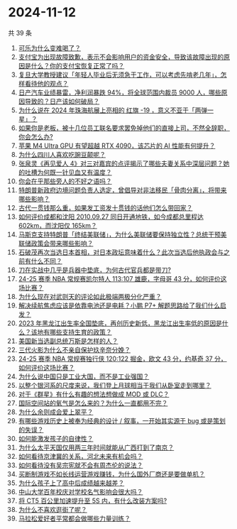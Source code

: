 # 2024-11-12

共 39 条

<!-- BEGIN ZHIHUVIDEO -->
<!-- 最后更新时间 Tue Nov 12 2024 03:10:08 GMT+0800 (China Standard Time) -->
1. [可乐为什么变难喝了？](https://www.zhihu.com/question/640943644)
1. [支付宝为出现故障致歉，表示不会影响用户的资金安全，导致该故障出现的原因是什么？你的支付宝恢复正常了吗？](https://www.zhihu.com/question/3834930122)
1. [复旦大学教授建议「年轻人毕业后无须急于工作，可以考虑先啃老几年」，怎样看待他的观点？](https://www.zhihu.com/question/3859575393)
1. [日产汽车业绩暴雷，净利润暴跌 94%，将全球范围内裁员 9000 人，哪些原因导致的？日产该如何破局？](https://www.zhihu.com/question/3840878787)
1. [为什么说在 2024 年珠海航展上亮相的 红旗 -19 ，意义不亚于「两弹一星」？](https://www.zhihu.com/question/3427897013)
1. [如果你是老板，被十几位员工联名要求罢免掉他们的直接上司，不然全辞职，你会怎么办?](https://www.zhihu.com/question/3660334847)
1. [苹果 M4 Ultra GPU 有望超越 RTX 4090，该芯片的 AI 性能有何提升？](https://www.zhihu.com/question/3641426906)
1. [为什么四川人喜欢吃豌豆颠呢？](https://www.zhihu.com/question/2481541857)
1. [张泉灵《再见爱人 4》对三对嘉宾的点评揭示了哪些夫妻关系中深层问题？她的吐槽为何既一针见血又有温度？](https://www.zhihu.com/question/2719989215)
1. [你会在乎那些旁人的不好之语吗？](https://www.zhihu.com/question/3789288451)
1. [特朗普新政府边境问题负责人选定，曾倡导对非法移民「骨肉分离」，将带来哪些影响？](https://www.zhihu.com/question/3857344050)
1. [古代一贯钱那么重，如果发工资发十贯钱的话他们怎么带回家？](https://www.zhihu.com/question/1623757807)
1. [如何评价成都和沈阳 2010.09.27 同日开通地铁，如今成都总里程达 602km，而沈阳仅 165km？](https://www.zhihu.com/question/667622462)
1. [马斯克支持特朗普「终结美联储」，为什么美联储要保持独立性？总统干预美联储政策会带来哪些影响？](https://www.zhihu.com/question/3856547979)
1. [石破茂再次当选日本首相，对日本政坛意味着什么？此次当选后他执政会与之前有什么不同？](https://www.zhihu.com/question/3855409835)
1. [刀在实战中几乎是兵器中垫底，为何古代官兵都是带刀?](https://www.zhihu.com/question/3816814100)
1. [24-25 赛季 NBA 常规赛凯尔特人 113:107 雄鹿，字母哥 43 分，如何评价这场比赛？](https://www.zhihu.com/question/3797262378)
1. [为什么现在对武则天的评论如此极端两极分化严重？](https://www.zhihu.com/question/637547493)
1. [解决续航焦虑应该是依靠电池还是电耗？小鹏 P7+ 解题思路给了我们什么启发？](https://www.zhihu.com/question/3752410101)
1. [2023 年黑龙江出生率全国垫底，再创历史新低，黑龙江出生率低的原因是什么？该地有哪些支持生育的政策？](https://www.zhihu.com/question/3752939830)
1. [美国新当选副总统万斯是怎样的人？](https://www.zhihu.com/question/3349451914)
1. [三代火影为什么不亲自保护玖辛奈分娩？](https://www.zhihu.com/question/291122235)
1. [24-25 赛季 NBA 常规赛独行侠 120:122 掘金，欧文 43 分，约基奇 37 分，如何评价这场比赛？](https://www.zhihu.com/question/3824049380)
1. [为什么说中国只是工业大国，而不是工业强国？](https://www.zhihu.com/question/3200695278)
1. [以整个银河系的尺度来说，我们登上月球相当于我们从卧室走到哪里？](https://www.zhihu.com/question/3457597939)
1. [对于《群星》有什么有趣的想法想做成 MOD 或 DLC？](https://www.zhihu.com/question/288467117)
1. [国际空间站的氧气是怎么来的？为什么一直都用不完？](https://www.zhihu.com/question/510010941)
1. [为什么余则成会爱上翠平？](https://www.zhihu.com/question/35660830)
1. [有哪些游戏历史上被奉为经典的设计 / 叙事，一开始其实源于 bug 或是策划的失误？](https://www.zhihu.com/question/3835442697)
1. [如何能激发孩子的自律性？](https://www.zhihu.com/question/3780721697)
1. [为什么太平天国仅用两三年时间就能从广西打到了南京？](https://www.zhihu.com/question/3663200698)
1. [如何看待京津冀的关系，河北未来有机会吗？](https://www.zhihu.com/question/3520132228)
1. [如何看待没有吴宗宪就不会有周杰伦的说法？](https://www.zhihu.com/question/32803519)
1. [买断制游戏不如长线运营游戏赚钱，为什么国外厂商还是要做单机？](https://www.zhihu.com/question/667461847)
1. [为什么孩子上了高中后成绩越来越差？](https://www.zhihu.com/question/623054616)
1. [中山大学百年校庆对学校名气影响会很大吗？](https://www.zhihu.com/question/641181886)
1. [将 CT5 百公里加速提升至 5S 内，有什么改装方案吗?](https://www.zhihu.com/question/667842489)
1. [为什么不喜欢逛街了呢？](https://www.zhihu.com/question/3777204824)
1. [马拉松爱好者平常都会做哪些力量训练？](https://www.zhihu.com/question/3335181362)
<!-- END ZHIHUVIDEO -->
